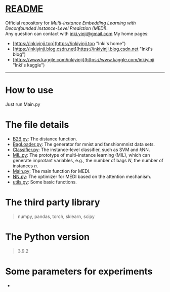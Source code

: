 [README](./README.md)
====

Official repository for *Multi-Instance Embedding Learning with Deconfounded Instance-Level Prediction (MEDI)*.<br>
Any question can contact with inki.yinji@gmail.com
My home pages:
  * [https://inkiyinji.top](https://inkiyinji.top "Inki's home")
  * [https://inkiyinji.blog.csdn.net](https://inkiyinji.blog.csdn.net "Inki's blog")
  * [https://www.kaggle.com/inkiyinji](https://www.kaggle.com/inkiyinji "Inki's kaggle")

****

# How to use

Just run Main.py

# The file details
* [B2B.py](./B2B.py): The distance function.
* [BagLoader.py](./BagLoader.py): The generator for mnist and fanshionmnist data sets.
* [Classifier.py](./Classifier.py): The instance-level classifier, such as SVM and $k$NN.
* [MIL.py](./MIL.py): The prototype of multi-instance learning (MIL), which can generate improtant variables, e.g., the number of bags $N$, the number of instances $n$.
* [Main.py](./Main.py): The main function for MEDI.
* [NN.py](./NN.py): The optimizer for MEDI based on the attention mechanism.
* [utils.py](./utils.py): Some basic functions.

# The third party library
> numpy, pandas, torch, sklearn, scipy

# The Python version
> 3.9.2

# Some parameters for experiments
* 
